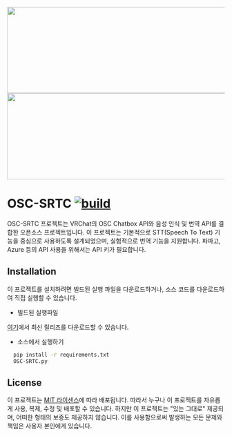 <p align="center">
  <img src="https://github.com/rera-vrc/OSC-SRTC/blob/main/imgs/Dark-Logo.png?raw=true#gh-dark-mode-only" height="200" width="700">
  <img src="https://github.com/rera-vrc/OSC-SRTC/blob/main/imgs/Light-Logo.png?raw=true#gh-light-mode-only" height="200" width="700">
  </br>

</p>

# OSC-SRTC [![build](https://github.com/rera-vrc/OSC-SRTC/actions/workflows/release.yaml/badge.svg)](https://github.com/rera-vrc/OSC-SRTC/actions/workflows/release.yaml)

OSC-SRTC 프로젝트는 VRChat의 OSC Chatbox API와 음성 인식 및 번역 API를 결합한 오픈소스 프로젝트입니다. 이 프로젝트는 기본적으로 STT(Speech To Text) 기능을 중심으로 사용하도록 설계되었으며, 실험적으로 번역 기능을 지원합니다. 파파고, Azure 등의 API 사용을 위해서는 API 키가 필요합니다.

## Installation

이 프로젝트를 설치하려면 빌드된 실행 파일을 다운로드하거나, 소스 코드를 다운로드하여 직접 실행할 수 있습니다.

* 빌드된 실행파일

[여기](https://github.com/rera-vrc/OSC-SRTC/releases)에서 최신 릴리즈를 다운로드할 수 있습니다.

* 소스에서 실행하기

```bash
  pip install -r requirements.txt
  OSC-SRTC.py
```
    
## License

이 프로젝트는 [MIT 라이센스](https://choosealicense.com/licenses/mit/)에 따라 배포됩니다. 따라서 누구나 이 프로젝트를 자유롭게 사용, 복제, 수정 및 배포할 수 있습니다. 하지만 이 프로젝트는 "있는 그대로" 제공되며, 어떠한 형태의 보증도 제공하지 않습니다. 이를 사용함으로써 발생하는 모든 문제와 책임은 사용자 본인에게 있습니다.